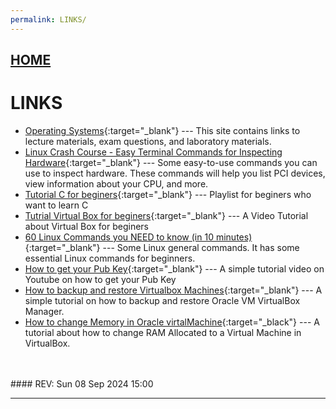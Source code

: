 ```yaml
---
permalink: LINKS/
---
```


## [HOME](../)

# LINKS

* [Operating Systems](https://os.vlsm.org/){:target="_blank"} ---
  This site contains links to lecture materials, exam questions, and laboratory materials.
* [Linux Crash Course - Easy Terminal Commands for Inspecting Hardware](https://youtu.be/oGyJr-iUwt8?si=59V2boc0XfmlFekg){:target="_blank"} ---
  Some easy-to-use commands you can use to inspect hardware.
  These commands will help you list PCI devices, view information about your CPU, and more.
* [Tutorial C for beginers](https://youtube.com/playlist?list=PLZPZq0r_RZOOzY_vR4zJM32SqsSInGMwe&si=6bsDws3j13rabdY_){:target="_blank"} ---
  Playlist for beginers who want to learn C
* [Tutrial Virtual Box for beginers](https://youtu.be/nvdnQX9UkMY?si=a-hFw5_dCcMcnrEd){:target="_blank"} ---
  A Video Tutorial about Virtual Box for beginers
* [60 Linux Commands you NEED to know (in 10 minutes)](https://youtu.be/gd7BXuUQ91w?si=qXM1k0oLObkuMgRL){:target="_blank"} ---
  Some Linux general commands. It has some essential Linux commands for beginners.
* [How to get your Pub Key](https://youtu.be/0lCp0A1IrsE?si=E-IDsT5b-maoFNm8){:target="_blank"} --- A simple tutorial video on Youtube on how to get your Pub Key
* [How to backup and restore Virtualbox Machines](https://www.youtube.com/watch?v=HkGJr5BJg5g){:target="_blank"} --- A simple tutorial on how to backup and restore Oracle VM VirtualBox Manager.
* [How to change Memory in Oracle virtalMachine](https://youtu.be/viT8mwSiC4k?si=Pcrt22GzaUqbeSdT){:target="_black"} --- A tutorial about how to change RAM Allocated to a Virtual Machine in VirtualBox.
<br>
<br>
#### REV: Sun 08 Sep 2024 15:00
<hr>
